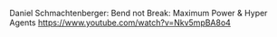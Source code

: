 

Daniel Schmachtenberger: Bend not Break: Maximum Power & Hyper Agents
https://www.youtube.com/watch?v=Nkv5mpBA8o4